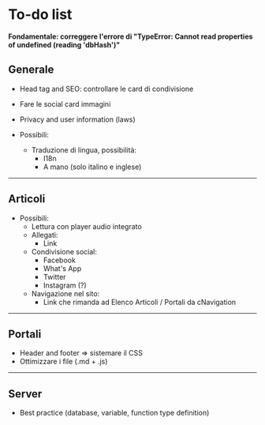 # To-do list

**Fondamentale: correggere l'errore di "TypeError: Cannot read properties of undefined (reading 'dbHash')"**

## Generale
- Head tag and SEO: controllare le card di condivisione
- Fare le social card immagini
- Privacy and user information (laws)

- Possibili:
  - Traduzione di lingua, possibilità:
    - I18n
    - A mano (solo italino e inglese)

---

## Articoli

- Possibili:
  - Lettura con player audio integrato
  - Allegati:
    - Link
  - Condivisione social:
    - Facebook
    - What's App
    - Twitter
    - Instagram (?)
  - Navigazione nel sito:
    - Link che rimanda ad Elenco Articoli / Portali da cNavigation

---

## Portali
- Header and footer => sistemare il CSS
- Ottimizzare i file (.md + .js)

---

## Server
- Best practice (database, variable, function type definition)